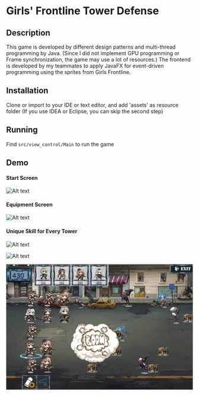 # Girls' Frontline Tower Defense

## Description
This game is developed by different design patterns and multi-thread programming by Java. 
(Since I did not implement GPU programming or Frame synchronization, the game may use a lot of resources.)
The frontend is developed by my teammates to apply JavaFX for event-driven programming using the sprites from Girls 
Frontline.

## Installation
Clone or import to your IDE or text editor, and add 'assets' as resource folder
(If you use IDEA or Eclipse, you can skip the second step)

## Running
Find ```src/view_control/Main``` to run the game

## Demo
#### Start Screen
![Alt text](demoImage/StartScreen.png?raw=true "Title")
#### Equipment Screen
![Alt text](demoImage/EquipmentScreen.png?raw=true "Title")
#### Unique Skill for Every Tower
![Alt text](demoImage/SkillDemo1.png?raw=true "Title")

![Alt text](demoImage/SkillDemo2.png?raw=true "Title")

![Alt text](demoImage/SkillDemo3.png?raw=true "Title")